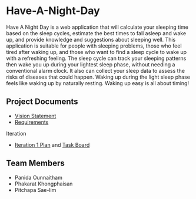 # Have-A-Night-Day
 
Have A Night Day is a web application that will calculate your sleeping time based on the sleep cycles, estimate the best times to fall asleep and wake up, and provide knowledge and suggestions about sleeping well. This application is suitable for people with sleeping problems, those who feel tired after waking up, and those who want to find a sleep cycle to wake up with a refreshing feeling. The sleep cycle can track your sleeping patterns then wake you up during your lightest sleep phase, without needing a conventional alarm clock. It also can collect your sleep data to assess the risks of diseases that could happen. Waking up during the light sleep phase feels like waking up by naturally resting. Waking up easy is all about timing!

## Project Documents

* [Vision Statement](https://github.com/PitchapaSaelim/Have-A-Night-Day/wiki/Vision-Statement)
* [Requirements](https://github.com/PitchapaSaelim/Have-A-Night-Day/wiki/Requirements)

Iteration
* [Iteration 1 Plan](https://github.com/PitchapaSaelim/Have-A-Night-Day/wiki/Iteration-1-Plan) and [Task Board]()

## Team Members

* Panida 	Ounnaitham
* Phakarat 	Khongphaisan
* Pitchapa 	Sae-lim
